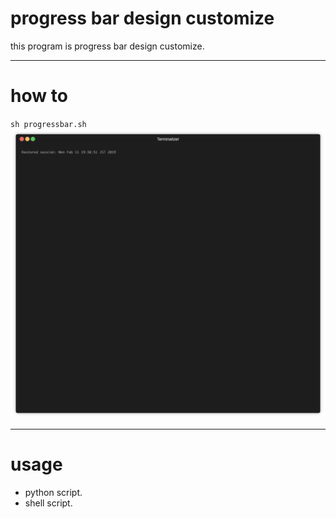 # progress bar design customize
this program is progress bar design customize.

---

# how to
`sh progressbar.sh`
![demomovie](https://github.com/joichirou/progressbar/blob/master/doc/demo_movie.gif)

---

# usage
* python script.
* shell script.
